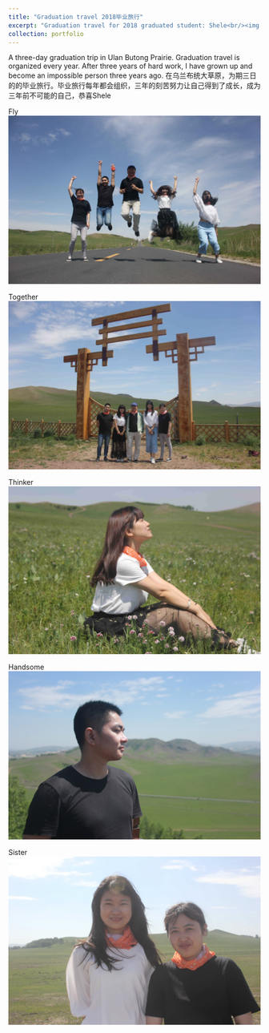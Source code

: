 ```yaml
---
title: "Graduation travel 2018毕业旅行"
excerpt: "Graduation travel for 2018 graduated student: Shele<br/><img src='/images/2018group1.JPG'>"
collection: portfolio
---
```


A three-day graduation trip in Ulan Butong Prairie. Graduation travel is organized every year. After three years of hard work, I have grown up and become an impossible person three years ago. 
在乌兰布统大草原，为期三日的的毕业旅行。毕业旅行每年都会组织，三年的刻苦努力让自己得到了成长，成为三年前不可能的自己，恭喜Shele

Fly
<img src='/images/2018group1.JPG'>

Together
<img src='/images/2018group2.JPG'>

Thinker
<img src='/images/2018group3.JPG'>

Handsome
<img src='/images/2018group4.JPG'>

Sister
<img src='/images/2018group5.JPG'>
